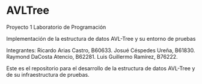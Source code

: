 # AVLTree
Proyecto 1 Laboratorio de Programación

Implementación de la estructura de datos AVL-Tree y su entorno de pruebas

Integrantes: Ricardo Arias Castro, B60633. Josué Céspedes Ureña, B61830. Raymond DaCosta Atencio, B62281. Luis Guillermo Ramírez, B76222.

Este es el repositorio para el desarrollo de la estructura de datos AVL-Tree y de su infraestructura de pruebas.
